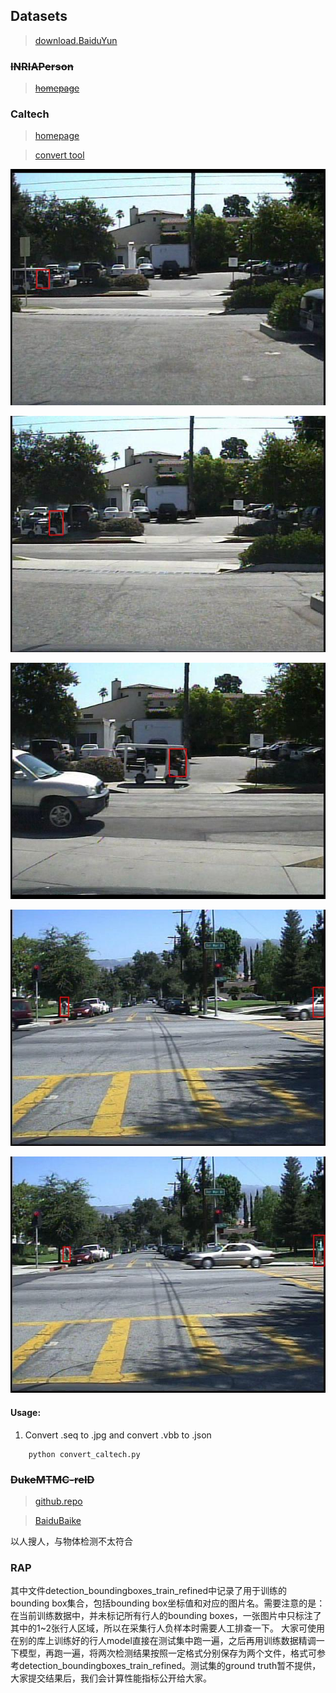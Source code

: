 ## Datasets

> [download.BaiduYun](https://pan.baidu.com/s/1_gYK6iXQDxJnRwlmiTagFw)

### ~~INRIAPerson~~

> ~~[homepage](http://pascal.inrialpes.fr/data/human/)~~

### Caltech

> [homepage](http://www.vision.caltech.edu/Image_Datasets/CaltechPedestrians/)

> [convert tool](https://github.com/hizhangp/caltech-pedestrian-converter)

![img1](mini_image_anno/img10000161.jpg)

![img2](mini_image_anno/img10000188.jpg)

![img3](mini_image_anno/img10000290.jpg)

![img4](mini_image_anno/img10001019.jpg)

![img5](mini_image_anno/img10001031.jpg)

#### Usage:

1. Convert .seq to .jpg and convert .vbb to .json
```
	python convert_caltech.py
```


### ~~DukeMTMC-reID~~

> [github.repo](https://github.com/layumi/DukeMTMC-reID_evaluation)

> [BaiduBaike](https://baike.baidu.com/item/%E8%A1%8C%E4%BA%BA%E9%87%8D%E8%AF%86%E5%88%AB/20815009?fr=aladdin#5)

以人搜人，与物体检测不太符合

### RAP

其中文件detection_boundingboxes_train_refined中记录了用于训练的bounding box集合，包括bounding box坐标值和对应的图片名。需要注意的是：在当前训练数据中，并未标记所有行人的bounding boxes，一张图片中只标注了其中的1~2张行人区域，所以在采集行人负样本时需要人工排查一下。
大家可使用在别的库上训练好的行人model直接在测试集中跑一遍，之后再用训练数据精调一下模型，再跑一遍，将两次检测结果按照一定格式分别保存为两个文件，格式可参考detection_boundingboxes_train_refined。测试集的ground truth暂不提供，大家提交结果后，我们会计算性能指标公开给大家。